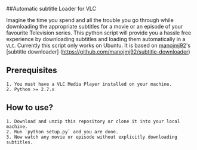 ##Automatic subtitle Loader for VLC

Imagine the time you spend and all the trouble you go through while downloading the appropriate subtitles for a movie or an episode of your favourite Television series. This python script will provide you a hassle free experience by downloading subtitles and loading them automatically in a `VLC`. Currently this script only works on Ubuntu. It is based on [manojmj92](https://github.com/manojmj92)'s [subtitle downloader] (https://github.com/manojmj92/subtitle-downloader)

## Prerequisites

    1. You must have a VLC Media Player installed on your machine.
    2. Python >= 2.7.x

## How to use?

    1. Download and unzip this repository or clone it into your local machine.
    2. Run `python setup.py` and you are done.
    3. Now watch any movie or episode without explicitly downloading subtitles.
